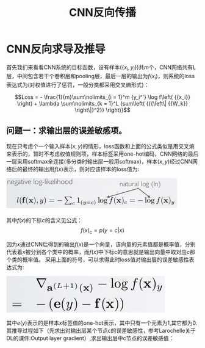 ﻿---
layout: post
title: CNN反向传播
category: 科研
tags: 深度学习
keywords: CNN反向传播理论
description: 
---

# CNN反向求导及推导

首先我们来看看CNN系统的目标函数，设有样本$\left( \lbrace{x_i,y_i\rbrace} \right)$共$m$个，CNN网络共有L层，中间包含若干个卷积层和pooling层，最后一层的输出为$f\left( {{x_i}} \right)$，则系统的loss表达式为(对权值进行了惩罚，一般分类都采用交叉熵形式)：

$$Loss =  - \frac{1}{m}\sum\nolimits_{i = 1}^m {y_i^'} \log f\left( {{x_i}} \right) + \lambda \sum\nolimits_{k = 1}^L {sum\left( {{{\left\| {{W_k}} \right\|}^2}} \right)}$$

## 问题一：求输出层的误差敏感项。

现在只考虑个一个输入样本$\left( {x,y} \right)$的情形，loss函数和上面的公式类似是用交叉熵来表示的，暂时不考虑权值规则项，样本标签采用one-hot编码，CNN网络的最后一层采用softmax全连接(多分类时输出层一般用softmax)，样本$\left( {x,y} \right)$经过CNN网络后的最终的输出用$f\left( {{x}} \right)$表示，则对应该样本的loss值为:

![1](/public/img/posts/CNN反向传播/1.png)

其中$f\left( {{x}} \right)$的下标$c$的含义见公式：
$$f{\left( x \right)_c} = p\left( {y = c|x} \right)$$

因为$x$通过CNN后得到的输出$f\left( {{x}} \right)$是一个向量，该向量的元素值都是概率值，分别代表着$x$被分到各个类中的概率，而$f\left( {{x}} \right)$中下标c的意思就是输出向量中取对应$c$那个类的概率值。
采用上面的符号，可以求得此时loss值对输出层的误差敏感性表达式为:

![2](/public/img/posts/CNN反向传播/2.png)

其中$e\left( y \right)$表示的是样本$x$标签值的one-hot表示，其中只有一个元素为1,其它都为0.
其推导过程如下（先求出对输出层某个节点c的误差敏感性，参考Larochelle关于DL的课件:Output layer gradient）,求出输出层中c节点的误差敏感值：